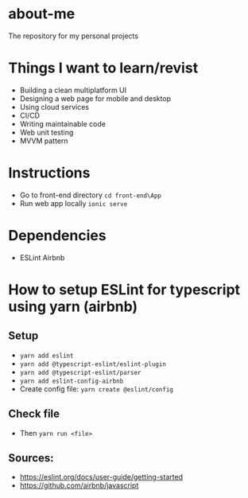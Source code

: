 # about-me
The repository for my personal projects

# Things I want to learn/revist
- Building a clean multiplatform UI
- Designing a web page for mobile and desktop
- Using cloud services
- CI/CD
- Writing maintainable code
- Web unit testing
- MVVM pattern

# Instructions
- Go to front-end directory `cd front-end\App`
- Run web app locally `ionic serve`

# Dependencies
- ESLint Airbnb


# How to setup ESLint for typescript using yarn (airbnb)
## Setup
- `yarn add eslint`
- `yarn add @typescript-eslint/eslint-plugin`
- `yarn add @typescript-eslint/parser`
- `yarn add eslint-config-airbnb`
- Create config file: `yarn create @eslint/config`

## Check file
- Then `yarn run <file>`

## Sources:
- https://eslint.org/docs/user-guide/getting-started
- https://github.com/airbnb/javascript

